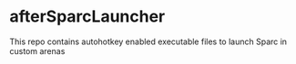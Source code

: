 # afterSparcLauncher
This repo contains autohotkey enabled executable files to launch Sparc in custom arenas
